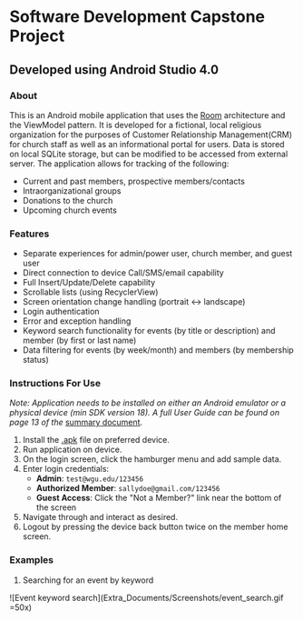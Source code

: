 # Software Development Capstone Project

## Developed using Android Studio 4.0

### About

This is an Android mobile application that uses the [Room](https://developer.android.com/topic/libraries/architecture/room) architecture and the ViewModel pattern. It is developed for a fictional, local religious organization for the purposes of Customer Relationship Management(CRM) for church staff as well as an informational portal for users. Data is stored on local SQLite storage, but can be modified to be accessed from external server. The application allows for tracking of the following:

- Current and past members, prospective members/contacts
- Intraorganizational groups
- Donations to the church
- Upcoming church events

### Features

- Separate experiences for admin/power user, church member, and guest user
- Direct connection to device Call/SMS/email capability
- Full Insert/Update/Delete capability
- Scrollable lists (using RecyclerView)
- Screen orientation change handling (portrait <-> landscape)
- Login authentication
- Error and exception handling
- Keyword search functionality for events (by title or description) and member (by first or last name)
- Data filtering for events (by week/month) and members (by membership status)

### Instructions For Use
*Note: Application needs to be installed on either an Android emulator or a physical device (min SDK version 18). A full User Guide can be found on page 13 of the* [summary document](Extra_Documents/Task2_SectionC.docx).

1. Install the [.apk](app-release.apk) file on preferred device.
2. Run application on device.
3. On the login screen, click the hamburger menu and add sample data.
4. Enter login credentials:
    - **Admin**: `test@wgu.edu/123456`
    - **Authorized Member**: `sallydoe@gmail.com/123456`
    - **Guest Access**: Click the "Not a Member?" link near the bottom of the screen
5. Navigate through and interact as desired.
6. Logout by pressing the device back button twice on the member home screen.

### Examples

1. Searching for an event by keyword

![Event keyword search](Extra_Documents/Screenshots/event_search.gif =50x)
